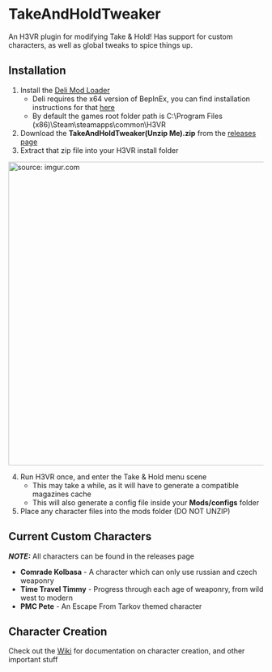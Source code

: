# TakeAndHoldTweaker
An H3VR plugin for modifying Take &amp; Hold! Has support for custom characters, as well as global tweaks to spice things up.

## Installation
1. Install the [Deli Mod Loader](https://github.com/Deli-Counter/Deli)
    - Deli requires the x64 version of BepInEx, you can find installation instructions for that [here](https://bepinex.github.io/bepinex_docs/master/articles/user_guide/installation/index.html?tabs=tabid-win)
    - By default the games root folder path is C:\Program Files (x86)\Steam\steamapps\common\H3VR
2. Download the **TakeAndHoldTweaker(Unzip Me).zip** from the [releases page](https://github.com/devyndamonster/TakeAndHoldTweaker/releases)
3. Extract that zip file into your H3VR install folder

<a href="https://imgur.com/eZLxmIr"><img src="https://i.imgur.com/eZLxmIr.png" title="source: imgur.com" height="600"/></a>

4. Run H3VR once, and enter the Take &amp; Hold menu scene
    - This may take a while, as it will have to generate a compatible magazines cache
    - This will also generate a config file inside your **Mods/configs** folder
5. Place any character files into the mods folder (DO NOT UNZIP)

## Current Custom Characters

***NOTE:*** All characters can be found in the releases page

- **Comrade Kolbasa** \- A character which can only use russian and czech weaponry
- **Time Travel Timmy** \- Progress through each age of weaponry, from wild west to modern
- **PMC Pete** \- An Escape From Tarkov themed character

## Character Creation
Check out the [Wiki](https://github.com/devyndamonster/TakeAndHoldTweaker/wiki) for documentation on character creation, and other important stuff

